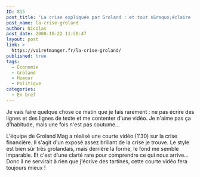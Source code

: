 ```yaml
---
ID: 815
post_title: 'La crise expliquée par Groland : et tout s&rsquo;éclaire !'
post_name: la-crise-groland
author: Nicolas
post_date: 2008-10-22 11:50:47
layout: post
link: >
  https://voiretmanger.fr/la-crise-groland/
published: true
tags:
  - Économie
  - Groland
  - Humour
  - Politique
categories:
  - En bref
---
```

<p></p>
<p>Je vais faire quelque chose ce matin que je fais rarement : ne pas écrire des lignes et des lignes de texte et me contenter d'une vidéo. Je n'aime pas ça d'habitude, mais une fois n'est pas coutume...</p>
<p>L'équipe de Groland Mag a réalisé une courte vidéo (1'30) sur la crise financière. Il s'agit d'un exposé assez brillant de la crise je trouve. Le style est bien sûr très grolandais, mais derrière la forme, le fond me semble imparable. Et c'est d'une clarté rare pour comprendre ce qui nous arrive... Donc il ne servirait à rien que j'écrive des tartines, cette courte vidéo fera toujours mieux !</p>

<p style="text-align: center;"><object classid="clsid:d27cdb6e-ae6d-11cf-96b8-444553540000" width="560" height="340" codebase="http://download.macromedia.com/pub/shockwave/cabs/flash/swflash.cab#version=6,0,40,0"><param name="allowFullScreen" value="true" /><param name="allowscriptaccess" value="always" /><param name="src" value="http://www.youtube.com/v/pmT-dnFPBY4&amp;hl=fr&amp;fs=1&amp;" /><param name="allowfullscreen" value="true" /><embed type="application/x-shockwave-flash" width="560" height="340" src="http://www.youtube.com/v/pmT-dnFPBY4&amp;hl=fr&amp;fs=1&amp;" allowscriptaccess="always" allowfullscreen="true"></embed></object>